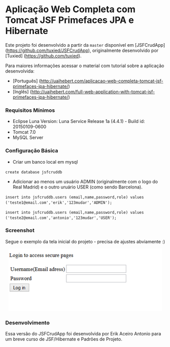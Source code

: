 # Aplicação Web Completa com Tomcat JSF Primefaces JPA e Hibernate

Este projeto foi desenvolvido a partir da `master` disponível em [JSFCrudApp] (https://github.com/tuxied/JSFCrudApp), originalmente
desenvolvido por [Tuxied] (https://github.com/tuxied).

Para maiores informações acessar o material com tutorial sobre a aplicação desenvolvida:
 - [Português] (http://uaihebert.com/aplicacao-web-completa-tomcat-jsf-primefaces-jpa-hibernate/)
 - [Inglês] (http://uaihebert.com/full-web-application-with-tomcat-jsf-primefaces-jpa-hibernate/)

### Requisitos Mínimos
 - Eclipse Luna Version: Luna Service Release 1a (4.4.1) - Build id: 20150109-0600
 - Tomcat 7.0 
 - MySQL Server

### Configuração Básica
 - Criar um banco local em mysql

 `create database jsfcruddb`
 
- Adicionar ao menos um usuário ADMIN (originalmente com o logo do Real Madrid) e o outro uruário USER (como sendo Barcelona).
 
 `insert into jsfcruddb.users (email,name,password,role) values ('teste1@email.com','erik','123mudar','ADMIN');`

 `insert into jsfcruddb.users (email,name,password,role) values ('teste2@email.com','antonio','123mudar','USER');`
 
### Screenshot

Segue o exemplo da tela inicial do projeto  - precisa de ajustes abviamente :)

<p align="center">
  <img src="https://github.com/aceiro/JSFCrudApp/blob/master/screenshot/login.png" alt="Screenshot"/>
</p>


### Desenvolvimento
 Essa versão do JSFCrudApp foi desenvolvida por Erik Aceiro Antonio para um breve curso de JSF/Hibernate e Padrões de Projeto.
